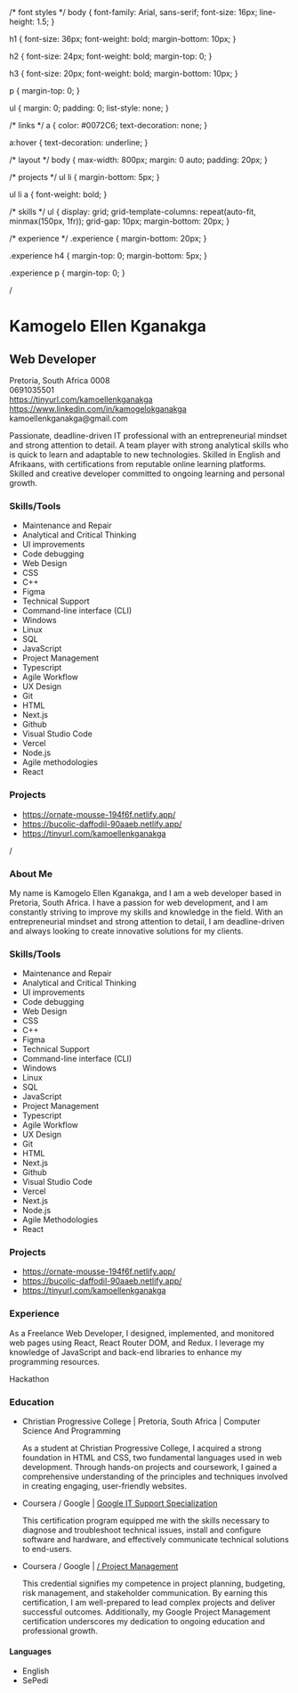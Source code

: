 <!-- HTML code for Kamogelo Ellen Kganakga's Readme.md -->
<!DOCTYPE html>
<html lang="en">
  /* font styles */
body {
  font-family: Arial, sans-serif;
  font-size: 16px;
  line-height: 1.5;
}

h1 {
  font-size: 36px;
  font-weight: bold;
  margin-bottom: 10px;
}

h2 {
  font-size: 24px;
  font-weight: bold;
  margin-top: 0;
}

h3 {
  font-size: 20px;
  font-weight: bold;
  margin-bottom: 10px;
}

p {
  margin-top: 0;
}

ul {
  margin: 0;
  padding: 0;
  list-style: none;
}

/* links */
a {
  color: #0072C6;
  text-decoration: none;
}

a:hover {
  text-decoration: underline;
}

/* layout */
body {
  max-width: 800px;
  margin: 0 auto;
  padding: 20px;
}

/* projects */
ul li {
  margin-bottom: 5px;
}

ul li a {
  font-weight: bold;
}

/* skills */
ul {
  display: grid;
  grid-template-columns: repeat(auto-fit, minmax(150px, 1fr));
  grid-gap: 10px;
  margin-bottom: 20px;
}

/* experience */
.experience {
  margin-bottom: 20px;
}

.experience h4 {
  margin-top: 0;
  margin-bottom: 5px;
}

.experience p {
  margin-top: 0;
}

  /
<head>
  <meta charset="UTF-8">
  <meta name="viewport" content="width=device-width, initial-scale=1.0">
  <link rel="stylesheet" href="styles.css">
</head>
<body>
  <h1>Kamogelo Ellen Kganakga</h1>
  <h2>Web Developer</h2>
  <p>Pretoria, South Africa 0008<br>
  0691035501<br>
  <a href="https://tinyurl.com/kamoellenkganakga">https://tinyurl.com/kamoellenkganakga</a><br>
  <a href="https://www.linkedin.com/in/kamogelokganakga">https://www.linkedin.com/in/kamogelokganakga</a><br>
  kamoellenkganakga@gmail.com</p>
  <p>Passionate, deadline-driven IT professional with an entrepreneurial mindset and strong attention to detail. A team player with strong analytical skills who is quick to learn and adaptable to new technologies. Skilled in English and Afrikaans, with certifications from reputable online learning platforms. Skilled and creative developer committed to ongoing learning and personal growth.</p>
  <h3>Skills/Tools</h3>
  <ul>
    <li>Maintenance and Repair</li>
    <li>Analytical and Critical Thinking</li>
    <li>UI improvements</li>
    <li>Code debugging</li>
    <li>Web Design</li>
    <li>CSS</li>
    <li>C++</li>
    <li>Figma</li>
    <li>Technical Support</li>
    <li>Command-line interface (CLI)</li>
    <li>Windows</li>
    <li>Linux</li>
    <li>SQL</li>
    <li>JavaScript</li>
    <li>Project Management</li>
    <li>Typescript</li>
    <li>Agile Workflow</li>
    <li>UX Design</li>
    <li>Git</li>
    <li>HTML</li>
    <li>Next.js</li>
    <li>Github</li>
    <li>Visual Studio Code</li>
    <li>Vercel</li>
    <li>Node.js</li>
    <li>Agile methodologies</li>
    <li>React</li>
  </ul>
  <h3>Projects</h3>
  <ul>
    <li><a href="https://ornate-mousse-194f6f.netlify.app/">https://ornate-mousse-194f6f.netlify.app/</a></li>
    <li><a href="https://bucolic-daffodil-90aaeb.netlify.app/">https://bucolic-daffodil-90aaeb.netlify.app/</a></li>
    <li><a href="https://tinyurl.com/kamoellenkganakga">https://tinyurl.com/kamoellenkganakga</a></li>
  </ul>
  /
  <h3>About Me</h3>
<p>
  My name is Kamogelo Ellen Kganakga, and I am a web developer based in Pretoria, South Africa. I have a passion for web development, and I am constantly striving to improve my skills and knowledge in the field. With an entrepreneurial mindset and strong attention to detail, I am deadline-driven and always looking to create innovative solutions for my clients.
</p>
<h3>Skills/Tools</h3>
<ul>
  <li>Maintenance and Repair</li>
  <li>Analytical and Critical Thinking</li>
  <li>UI improvements</li>
  <li>Code debugging</li>
  <li>Web Design</li>
  <li>CSS</li>
  <li>C++</li>
  <li>Figma</li>
  <li>Technical Support</li>
  <li>Command-line interface (CLI)</li>
  <li>Windows</li>
  <li>Linux</li>
  <li>SQL</li>
  <li>JavaScript</li>
  <li>Project Management</li>
  <li>Typescript</li>
  <li>Agile Workflow</li>
  <li>UX Design</li>
  <li>Git</li>
  <li>HTML</li>
  <li>Next.js</li>
  <li>Github</li>
  <li>Visual Studio Code</li>
  <li>Vercel</li>
  <li>Next.js</li>
  <li>Node.js</li>
  <li>Agile Methodologies</li>
  <li>React</li>
</ul>
<h3>Projects</h3>
<ul>
  <li><a href="https://ornate-mousse-194f6f.netlify.app/">https://ornate-mousse-194f6f.netlify.app/</a></li>
  <li><a href="https://bucolic-daffodil-90aaeb.netlify.app/">https://bucolic-daffodil-90aaeb.netlify.app/</a></li>
  <li><a href="https://tinyurl.com/kamoellenkganakga">https://tinyurl.com/kamoellenkganakga</a></li>
</ul>
<h3>Experience</h3>
<p>
  As a Freelance Web Developer, I designed, implemented, and monitored web pages using React, React Router DOM, and Redux. I leverage my knowledge of JavaScript and back-end libraries to enhance my programming resources.
</p>
<p>
  Hackathon
</p>
<h3>Education</h3>
<ul>
  <li>Christian Progressive College | Pretoria, South Africa | Computer Science And Programming</li>
  <p>
    As a student at Christian Progressive College, I acquired a strong foundation in HTML and CSS, two fundamental languages used in web development. Through hands-on projects and coursework, I gained a comprehensive understanding of the principles and techniques involved in creating engaging, user-friendly websites.
  </p>
  <li>Coursera / Google | <a href="https://coursera.org/share/cf1eb8c385a11a29c3960f38b119e916">Google IT Support Specialization</a></li>
  <p>
    This certification program equipped me with the skills necessary to diagnose and troubleshoot technical issues, install and configure software and hardware, and effectively communicate technical solutions to end-users.
  </p>
  <li>Coursera / Google | <a href="Https://tinyurl.com/projectmanagement-google">
    /
    Project Management</a></li>
<p>This credential signifies my competence in project planning, budgeting, risk management, and stakeholder communication. By earning this certification, I am well-prepared to lead complex projects and deliver successful outcomes. Additionally, my Google Project Management certification underscores my dedication to ongoing education and professional growth.</p>
</ul>
<h4>Languages</h4>
<ul>
<li>English</li>
<li>SePedi</li>
</ul>
</div>
</body>
</html>
